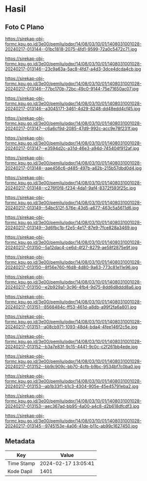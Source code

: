 # Hasil

## Foto C Plano

https://sirekap-obj-formc.kpu.go.id/3e00/pemilu/pdpr/14/08/03/10/01/1408031001028-20240217-013144--01bc1818-2075-4fd1-9599-72a0c5472c71.jpg

https://sirekap-obj-formc.kpu.go.id/3e00/pemilu/pdpr/14/08/03/10/01/1408031001028-20240217-013146--23c9a63a-5ac8-4fd7-a4d3-3dce4dcda4cb.jpg

https://sirekap-obj-formc.kpu.go.id/3e00/pemilu/pdpr/14/08/03/10/01/1408031001028-20240217-013146--77bc170b-72bc-49c0-9144-75e71650ac07.jpg

https://sirekap-obj-formc.kpu.go.id/3e00/pemilu/pdpr/14/08/03/10/01/1408031001028-20240217-013146--a3045171-3461-4d29-8248-dd48edd4cf45.jpg

https://sirekap-obj-formc.kpu.go.id/3e00/pemilu/pdpr/14/08/03/10/01/1408031001028-20240217-013147--c6a6cf9d-2085-47d9-992c-acc9e78f231f.jpg

https://sirekap-obj-formc.kpu.go.id/3e00/pemilu/pdpr/14/08/03/10/01/1408031001028-20240217-013147--e3594d2c-a31d-46e3-a94d-745404f912af.jpg

https://sirekap-obj-formc.kpu.go.id/3e00/pemilu/pdpr/14/08/03/10/01/1408031001028-20240217-013148--aae456c6-d485-497b-a62b-215b57dbd0d4.jpg

https://sirekap-obj-formc.kpu.go.id/3e00/pemilu/pdpr/14/08/03/10/01/1408031001028-20240217-013148--c276f0f8-f234-4da1-9af4-8372f593f25c.jpg

https://sirekap-obj-formc.kpu.go.id/3e00/pemilu/pdpr/14/08/03/10/01/1408031001028-20240217-013149--54bc512f-576e-43d5-a677-463c5a5611d6.jpg

https://sirekap-obj-formc.kpu.go.id/3e00/pemilu/pdpr/14/08/03/10/01/1408031001028-20240217-013149--3d6fbc1b-f2e5-4e17-87e9-7fce828a3469.jpg

https://sirekap-obj-formc.kpu.go.id/3e00/pemilu/pdpr/14/08/03/10/01/1408031001028-20240217-013150--5a12dac4-ce6d-4f27-8279-ae58f2875e9f.jpg

https://sirekap-obj-formc.kpu.go.id/3e00/pemilu/pdpr/14/08/03/10/01/1408031001028-20240217-013150--8f56e760-f6d8-4d80-9a63-773c81e11e96.jpg

https://sirekap-obj-formc.kpu.go.id/3e00/pemilu/pdpr/14/08/03/10/01/1408031001028-20240217-013150--e2b929a1-3c96-4fb4-9d75-8dd6d8ddd8a6.jpg

https://sirekap-obj-formc.kpu.go.id/3e00/pemilu/pdpr/14/08/03/10/01/1408031001028-20240217-013151--8568484c-ff53-461d-a8db-a99f2fa6a801.jpg

https://sirekap-obj-formc.kpu.go.id/3e00/pemilu/pdpr/14/08/03/10/01/1408031001028-20240217-013151--a08cb971-1093-48d4-bda4-4fee146f2c5e.jpg

https://sirekap-obj-formc.kpu.go.id/3e00/pemilu/pdpr/14/08/03/10/01/1408031001028-20240217-013152--b3a7e83f-9c15-4441-9c0c-c2f261bb4ede.jpg

https://sirekap-obj-formc.kpu.go.id/3e00/pemilu/pdpr/14/08/03/10/01/1408031001028-20240217-013152--bb9c909c-bb70-4cfb-b9bc-9534bf7c0ba0.jpg

https://sirekap-obj-formc.kpu.go.id/3e00/pemilu/pdpr/14/08/03/10/01/1408031001028-20240217-013153--ab1b33f1-b1c3-4304-905e-45e45791eba2.jpg

https://sirekap-obj-formc.kpu.go.id/3e00/pemilu/pdpr/14/08/03/10/01/1408031001028-20240217-013153--aec367ad-bb95-4a00-a4c8-d2b618dfcdf3.jpg

https://sirekap-obj-formc.kpu.go.id/3e00/pemilu/pdpr/14/08/03/10/01/1408031001028-20240217-013145--9745153e-4a06-41de-b11c-ab99c1627450.jpg


## Metadata

| Key        | Value               |
| ---------- | ------------------- |
| Time Stamp | 2024-02-17 13:05:41 |
| Kode Dapil | 1401                |




